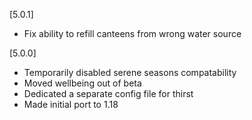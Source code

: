 [5.0.1]
- Fix ability to refill canteens from wrong water source

[5.0.0]
- Temporarily disabled serene seasons compatability
- Moved wellbeing out of beta
- Dedicated a separate config file for thirst
- Made initial port to 1.18